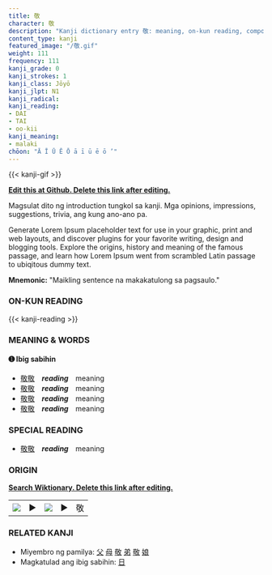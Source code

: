 ```yaml
---
title: 敬
character: 敬
description: "Kanji dictionary entry 敬: meaning, on-kun reading, compounds, origin, related kanji"
content_type: kanji
featured_image: "/敬.gif"
weight: 111
frequency: 111
kanji_grade: 0
kanji_strokes: 1
kanji_class: Jōyō
kanji_jlpt: N1
kanji_radical: 
kanji_reading: 
- DAI
- TAI
- oo-kii
kanji_meaning:
- malaki
chōon: "Ā Ī Ū Ē Ō ā ī ū ē ō ’"
---
```

[//]: # (Don't edit the line below. Kanji animated GIF code is automatically generated.)
{{< kanji-gif >}}

[//]: # (Edit below this line.)

**[Edit this at Github. Delete this link after editing.](https://github.com/tim0g/tim/tree/main/content/kanji/敬/index.md)**

Magsulat dito ng introduction tungkol sa kanji. Mga opinions, impressions, suggestions, trivia, ang kung ano-ano pa.

Generate Lorem Ipsum placeholder text for use in your graphic, print and web layouts, and discover plugins for your favorite writing, design and blogging tools. Explore the origins, history and meaning of the famous passage, and learn how Lorem Ipsum went from scrambled Latin passage to ubiqitous dummy text.
 
**Mnemonic:** "Maikling sentence na makakatulong sa pagsaulo."

### ON-KUN READING

[//]: # (Don't edit the line below. ON-KUN READING code is automatically generated.)
{{< kanji-reading >}}

### MEANING & WORDS

#### ➊ **Ibig sabihin**
  - [敬](../敬)[敬](../敬)　***reading***　meaning
  - [敬](../敬)[敬](../敬)　***reading***　meaning
  - [敬](../敬)[敬](../敬)　***reading***　meaning
  - [敬](../敬)[敬](../敬)　***reading***　meaning

### SPECIAL READING
  - [敬](../敬)[敬](../敬)　***reading***　meaning

### ORIGIN

**[Search Wiktionary. Delete this link after editing.](https://wiktionary.org/wiki/敬)**
<table class="kanji-table"><tr><td>
<img src="60px-敬-bronze.svg.png">
</td><td>▶</td><td>
<img src="60px-敬-oracle.svg.png">
</td><td>▶</td>
<td class="kanji-origin">敬</td>
</tr></table>

### RELATED KANJI
- Miyembro ng pamilya: [父](../父) [母](../母) [敬](../敬) [弟](../弟) [敬](../敬) [娘](../娘)
- Magkatulad ang ibig sabihin: [日](../日)

